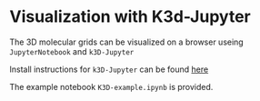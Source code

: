 # Visualization with K3d-Jupyter

The 3D molecular grids can be visualized on a browser useing `JupyterNotebook` and `k3D-Jupyter` 

Install instructions for `k3D-Jupyter` can be found [here](https://github.com/K3D-tools/K3D-jupyter)

The  example notebook `K3D-example.ipynb`  is provided.
 
